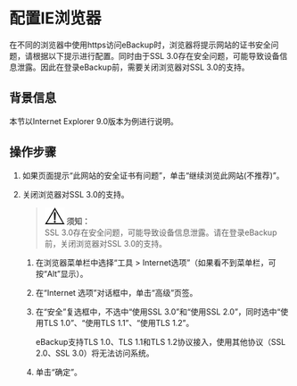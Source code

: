 # 配置IE浏览器<a name="cbr_03_0097"></a>

在不同的浏览器中使用https访问eBackup时，浏览器将提示网站的证书安全问题，请根据以下提示进行配置。同时由于SSL 3.0存在安全问题，可能导致设备信息泄露。因此在登录eBackup前，需要关闭浏览器对SSL 3.0的支持。

## 背景信息<a name="zh-cn_topic_0174994051_zh-cn_topic_0170955556_section29770350"></a>

本节以Internet Explorer 9.0版本为例进行说明。

## 操作步骤<a name="zh-cn_topic_0174994051_zh-cn_topic_0170955556_section66606563"></a>

1.  如果页面提示“此网站的安全证书有问题”，单击“继续浏览此网站\(不推荐\)”。
2.  关闭浏览器对SSL 3.0的支持。

    >![](public_sys-resources/icon-notice.gif) **须知：**   
    >SSL 3.0存在安全问题，可能导致设备信息泄露。请在登录eBackup前，关闭浏览器对SSL 3.0的支持。  

    1.  在浏览器菜单栏中选择“工具 \> Internet选项”（如果看不到菜单栏，可按“Alt”显示）。
    2.  在“Internet 选项”对话框中，单击“高级”页签。
    3.  在“安全”复选框中，不选中“使用SSL 3.0”和“使用SSL 2.0”，同时选中“使用TLS 1.0”、“使用TLS 1.1”、“使用TLS 1.2”。

        eBackup支持TLS 1.0、TLS 1.1和TLS 1.2协议接入，使用其他协议（SSL 2.0、SSL 3.0）将无法访问系统。

    4.  单击“确定”。


